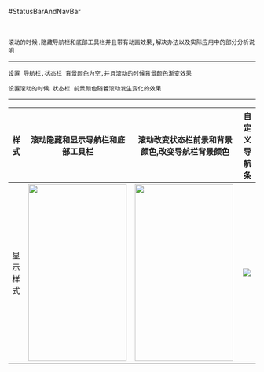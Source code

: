 #StatusBarAndNavBar

<br>

    滚动的时候,隐藏导航栏和底部工具栏并且带有动画效果,解决办法以及实际应用中的部分分析说明
--------------------------------------------------------------------------

    设置 导航栏,状态栏 背景颜色为空,并且滚动的时候背景颜色渐变效果

    设置滚动的时候 状态栏 前景颜色随着滚动发生变化的效果

----------------------------------------------


|样式|滚动隐藏和显示导航栏和底部工具栏|滚动改变状态栏前景和背景颜色,改变导航栏背景颜色|自定义导航条|
|---|------------------------- |--------------------------------------|----------|
|显示样式| <img src="https://github.com/andyysea/StatusBarAndNavgationBar/blob/master/GIF/one.gif" width=200 height=360 /> | <img src="https://github.com/andyysea/StatusBarAndNavgationBar/blob/master/GIF/two.gif" width=200 height=360 /> | <img src="https://github.com/andyysea/StatusBarAndNavgationBar/blob/master/GIF/four.gif">


<br/>


